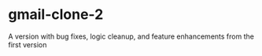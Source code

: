 # gmail-clone-2
A version with bug fixes, logic cleanup, and feature enhancements from the first version
